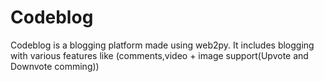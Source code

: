 # Codeblog
Codeblog is a blogging platform made using web2py. It includes  blogging with various features like (comments,video + image support(Upvote and Downvote comming)) 

